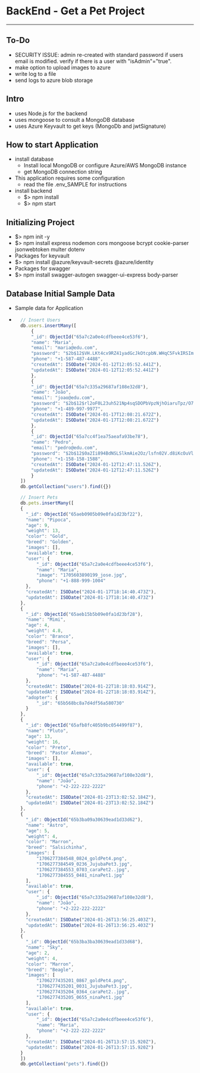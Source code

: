 # BackEnd - Get a Pet Project

---

## To-Do

- SECURITY ISSUE: admin re-created with standard password if users email is modified. verify if there is a user with "isAdmin"="true".
- make option to upload images to azure
- write log to a file
- send logs to azure blob storage

## Intro

- uses Node.js for the backend
- uses mongoose to consult a MongoDB database
- uses Azure Keyvault to get keys (MongoDb and jwtSignature)

## How to start Application

- install database
  - Install local MongoDB or configure Azure/AWS MongoDB instance
  - get MongoDB connection string
- This application requires some configuration
  - read the file .env_SAMPLE for instructions
- install backend
  - $> npm install
  - $> npm start

## Initializing Project

- $> npm init -y
- $> npm install express nodemon cors mongoose bcrypt cookie-parser jsonwebtoken multer dotenv
- Packages for keyvault
- $> npm install @azure/keyvault-secrets @azure/identity
- Packages for swagger
- $> npm install swagger-autogen swagger-ui-express body-parser

## Database Initial Sample Data

- Sample data for Application
- ```Node.js
    // Insert Users
    db.users.insertMany([
        {
        "_id": ObjectId("65a7c2a0e4cdfbeee4ce53f6"),
        "name": "Maria",
        "email": "maria@edu.com",
        "password": "$2b$12$VH.LKt4cx9RZ41yadGcJkOtcpbN.WHqC5FvkIRSIm5z8KAO9oO/N.",
        "phone": "+1-587-487-4488",
        "createdAt": ISODate("2024-01-12T12:05:52.441Z"),
        "updatedAt": ISODate("2024-01-12T12:05:52.441Z")
        },
        {
        "_id": ObjectId("65a7c335a29687af108e32d8"),
        "name": "João",
        "email": "joao@edu.com",
        "password": "$2b$12$rl2oF0L23uh521Np4sqSDOPbVpzNjhOiaruTpz/O7V8ogI8GdqaOy",
        "phone": "+1-489-997-9977",
        "createdAt": ISODate("2024-01-17T12:08:21.672Z"),
        "updatedAt": ISODate("2024-01-17T12:08:21.672Z")
        },
        {
        "_id": ObjectId("65a7cc4f1ea75aeafa93be78"),
        "name": "Pedro",
        "email": "pedro@edu.com",
        "password": "$2b$12$0a2Ii894BdNSLSlkmAie2Oz/lsfn02V.d8iKcOuVlVnxp2x5dV0sS",
        "phone": "+1-158-158-1588",
        "createdAt": ISODate("2024-01-12T12:47:11.526Z"),
        "updatedAt": ISODate("2024-01-12T12:47:11.526Z")
        }
    ])
    db.getCollection("users").find({})

    // Insert Pets
    db.pets.insertMany([
    {
  	  "_id": ObjectId("65aeb0905b09e0fa1d23bf22"),
  	  "name": "Pipoca",
  	  "age": 9,
  	  "weight": 13,
  	  "color": "Gold",
  	  "breed": "Golden",
  	  "images": [],
  	  "available": true,
  	  "user": {
  		  "_id": ObjectId("65a7c2a0e4cdfbeee4ce53f6"),
  		  "name": "Maria",
  		  "image": "1705603890199_jose.jpg",
  		  "phone": "+1-888-999-1004"
  	  },
  	  "createdAt": ISODate("2024-01-17T18:14:40.473Z"),
  	  "updatedAt": ISODate("2024-01-17T18:14:40.473Z")
    },
    {
  	  "_id": ObjectId("65aeb15b5b09e0fa1d23bf28"),
  	  "name": "Mimi",
  	  "age": 4,
  	  "weight": 4.8,
  	  "color": "Branco",
  	  "breed": "Persa",
  	  "images": [],
  	  "available": true,
  	  "user": {
  		  "_id": ObjectId("65a7c2a0e4cdfbeee4ce53f6"),
  		  "name": "Maria",
  		  "phone": "+1-587-487-4488"
  	  },
  	  "createdAt": ISODate("2024-01-22T18:18:03.914Z"),
  	  "updatedAt": ISODate("2024-01-22T18:18:03.914Z"),
  	  "adopter": {
  		  "_id": "65b568bc8a7d4df56a580730"
  	  }
    },
    {
  	  "_id": ObjectId("65afb8fc405b9bc054499f87"),
  	  "name": "Pluto",
  	  "age": 13,
  	  "weight": 16,
  	  "color": "Preto",
  	  "breed": "Pastor Alemao",
  	  "images": [],
  	  "available": true,
  	  "user": {
  		  "_id": ObjectId("65a7c335a29687af108e32d8"),
  		  "name": "João",
  		  "phone": "+2-222-222-2222"
  	  },
  	  "createdAt": ISODate("2024-01-23T13:02:52.184Z"),
  	  "updatedAt": ISODate("2024-01-23T13:02:52.184Z")
    },
    {
  	  "_id": ObjectId("65b3ba09a30639ead1d33d62"),
  	  "name": "Astro",
  	  "age": 5,
  	  "weight": 4,
  	  "color": "Marron",
  	  "breed": "Salsichinha",
  	  "images": [
  		  "1706277384548_0824_goldPet4.png",
  		  "1706277384549_0236_JujubaPet3.jpg",
  		  "1706277384553_0703_caraPet2..jpg",
  		  "1706277384555_0481_ninaPet1.jpg"
  	  ],
  	  "available": true,
  	  "user": {
  		  "_id": ObjectId("65a7c335a29687af108e32d8"),
  		  "name": "João",
  		  "phone": "+2-222-222-2222"
  	  },
  	  "createdAt": ISODate("2024-01-26T13:56:25.403Z"),
  	  "updatedAt": ISODate("2024-01-26T13:56:25.403Z")
    },
    {
  	  "_id": ObjectId("65b3ba3ba30639ead1d33d68"),
  	  "name": "Sky",
  	  "age": 2,
  	  "weight": 4,
  	  "color": "Marron",
  	  "breed": "Beagle",
  	  "images": [
  		  "1706277435201_0867_goldPet4.png",
  		  "1706277435201_0031_JujubaPet3.jpg",
  		  "1706277435204_0364_caraPet2..jpg",
  		  "1706277435205_0655_ninaPet1.jpg"
  	  ],
  	  "available": true,
  	  "user": {
  		  "_id": ObjectId("65a7c2a0e4cdfbeee4ce53f6"),
  		  "name": "Maria",
  		  "phone": "+2-222-222-2222"
  	  },
  	  "createdAt": ISODate("2024-01-26T13:57:15.920Z"),
  	  "updatedAt": ISODate("2024-01-26T13:57:15.920Z")
    }
    ])
    db.getCollection("pets").find({})
  ```
